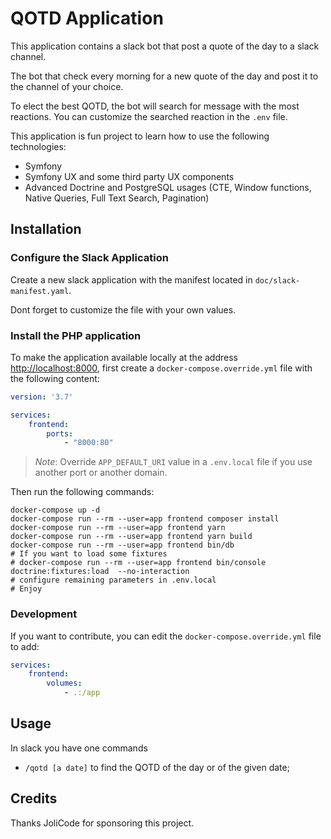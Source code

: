 # QOTD Application

This application contains a slack bot that post a quote of the day to a slack
channel.

The bot that check every morning for a new quote of the day and post it to the
channel of your choice.

To elect the best QOTD, the bot will search for message with the most reactions.
You can customize the searched reaction in the `.env` file.

This application is fun project to learn how to use the following technologies:

* Symfony
* Symfony UX and some third party UX components
* Advanced Doctrine and PostgreSQL usages (CTE, Window functions, Native
  Queries, Full Text Search, Pagination)

## Installation

### Configure the Slack Application

Create a new slack application with the manifest located in
`doc/slack-manifest.yaml`.

Dont forget to customize the file with your own values.

### Install the PHP application

To make the application available locally at the address
[http://localhost:8000](http://localhost:8000), first create a
`docker-compose.override.yml` file with the following content:

```yaml
version: '3.7'

services:
    frontend:
        ports:
            - "8000:80"
```

>*Note*: Override `APP_DEFAULT_URI` value in a `.env.local` file if you use
>another port or another domain.

Then run the following commands:

    docker-compose up -d
    docker-compose run --rm --user=app frontend composer install
    docker-compose run --rm --user=app frontend yarn
    docker-compose run --rm --user=app frontend yarn build
    docker-compose run --rm --user=app frontend bin/db
    # If you want to load some fixtures
    # docker-compose run --rm --user=app frontend bin/console doctrine:fixtures:load  --no-interaction
    # configure remaining parameters in .env.local
    # Enjoy

### Development

If you want to contribute, you can edit the `docker-compose.override.yml` file to add:

```yaml
services:
    frontend:
        volumes:
            - .:/app
```

## Usage

In slack you have one commands

* `/qotd [a date]` to find the QOTD of the day or of the given date;

## Credits

Thanks JoliCode for sponsoring this project.
